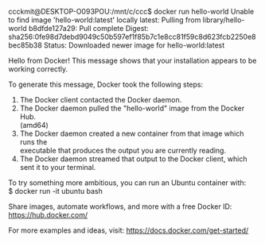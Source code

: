 ccckmit@DESKTOP-O093POU:/mnt/c/ccc$ docker run hello-world
Unable to find image 'hello-world:latest' locally
latest: Pulling from library/hello-world
b8dfde127a29: Pull complete 
Digest: sha256:0fe98d7debd9049c50b597ef1f85b7c1e8cc81f59c8d623fcb2250e8bec85b38
Status: Downloaded newer image for hello-world:latest

Hello from Docker!
This message shows that your installation appears to be working correctly.    

To generate this message, Docker took the following steps:
 1. The Docker client contacted the Docker daemon.
 2. The Docker daemon pulled the "hello-world" image from the Docker Hub.     
    (amd64)
 3. The Docker daemon created a new container from that image which runs the  
    executable that produces the output you are currently reading.
 4. The Docker daemon streamed that output to the Docker client, which sent it    to your terminal.

To try something more ambitious, you can run an Ubuntu container with:        
 $ docker run -it ubuntu bash

Share images, automate workflows, and more with a free Docker ID:
 https://hub.docker.com/

For more examples and ideas, visit:
 https://docs.docker.com/get-started/